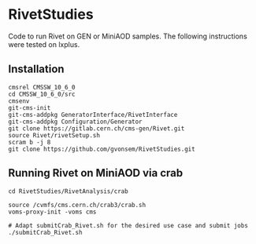# RivetStudies

Code to run Rivet on GEN or MiniAOD samples. 
The following instructions were tested on lxplus.

## Installation

```
cmsrel CMSSW_10_6_0
cd CMSSW_10_6_0/src
cmsenv
git-cms-init
git-cms-addpkg GeneratorInterface/RivetInterface
git-cms-addpkg Configuration/Generator
git clone https://gitlab.cern.ch/cms-gen/Rivet.git
source Rivet/rivetSetup.sh
scram b -j 8
git clone https://github.com/gvonsem/RivetStudies.git
```

## Running Rivet on MiniAOD via crab
```
cd RivetStudies/RivetAnalysis/crab

source /cvmfs/cms.cern.ch/crab3/crab.sh
voms-proxy-init -voms cms

# Adapt submitCrab_Rivet.sh for the desired use case and submit jobs
./submitCrab_Rivet.sh
```
